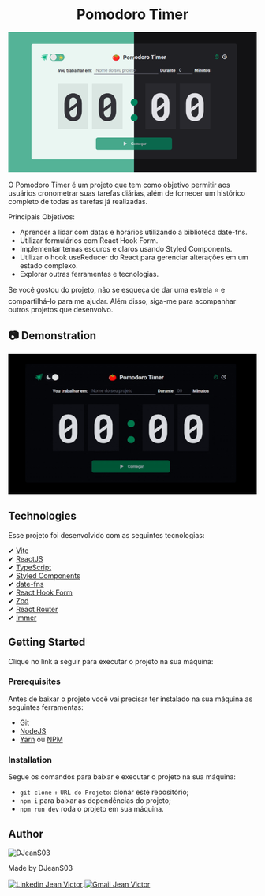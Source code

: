 <h1 align="center">
    Pomodoro Timer
</h1>
<p align="center">
    <img alt="Capa do projeto" title="Capa do projeto" src="./.github/images/Cover.png" />
</p>

O Pomodoro Timer é um projeto que tem como objetivo permitir aos usuários cronometrar suas tarefas diárias, além de fornecer um histórico completo de todas as tarefas já realizadas.

Principais Objetivos:
- Aprender a lidar com datas e horários utilizando a biblioteca date-fns.
- Utilizar formulários com React Hook Form.
- Implementar temas escuros e claros usando Styled Components.
- Utilizar o hook useReducer do React para gerenciar alterações em um estado complexo.
- Explorar outras ferramentas e tecnologias.

Se você gostou do projeto, não se esqueça de dar uma estrela ⭐ e compartilhá-lo para me ajudar. Além disso, siga-me para acompanhar outros projetos que desenvolvo.

## 📷 Demonstration
<p align="center">
    <img
        alt="Gif de demonstração do projeto" 
        title="Gif de demonstração do projeto" 
        src="./.github/images/pomodoro_timer-demonstration.gif" 
    />
</p>

## Technologies

Esse projeto foi desenvolvido com as seguintes tecnologias:

✔ [Vite](https://vitejs.dev/)
<br/>
✔ [ReactJS](https://reactjs.org/)
<br/>
✔ [TypeScript](https://www.typescriptlang.org/)
<br/>
✔ [Styled Components](https://styled-components.com/docs)
<br/>
✔ [date-fns](https://date-fns.org/docs/Getting-Started)
<br/>
✔ [React Hook Form](https://react-hook-form.com/)
<br/>
✔ [Zod](https://github.com/colinhacks/zod)
<br/>
✔ [React Router](https://reactrouter.com/en/v6.3.0/getting-started/overview)
<br/>
✔ [Immer](https://github.com/immerjs/immer)
<br/>

## Getting Started

Clique no link a seguir para executar o projeto na sua máquina:

### Prerequisites

Antes de baixar o projeto você vai precisar ter instalado na sua máquina as seguintes ferramentas:

* [Git](https://git-scm.com)
* [NodeJS](https://nodejs.org/en/)
* [Yarn](https://yarnpkg.com/) ou [NPM](https://www.npmjs.com/)

### Installation

Segue os comandos para baixar e executar o projeto na sua máquina:

* `git clone` + `URL do Projeto`: clonar este repositório;
* `npm i` para baixar as dependências do projeto;
* `npm run dev` roda o projeto em sua máquina.


## Author

<img alt="DJeanS03" title="DJeanS03" src="https://github.com/DJeanS03.png" width="100">
<p>
    Made by DJeanS03
</p>
<p align="left">
    <a href="https://www.linkedin.com/in/jean-victor-7bb04519a/" target="_blank">
        <img align="center" src="https://img.shields.io/badge/LinkedIn-%230077B5?style=for-the-badge&logo=linkedin&logoColor=white" alt="Linkedin Jean Victor" />
    </a>
    <a href="mailto:jeamsillva3@gmail.com" target="_blank">
        <img align="center" src="https://img.shields.io/badge/Gmail-FF0000?style=for-the-badge&logo=gmail&logoColor=white" alt="Gmail Jean Victor" />
    </a>
</p>
